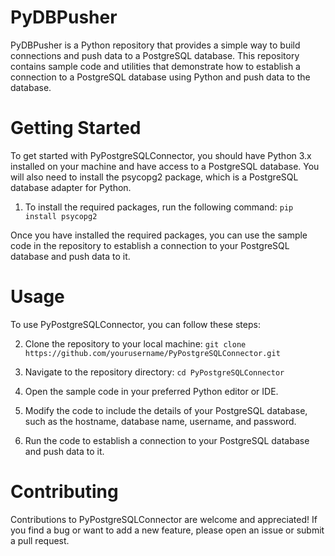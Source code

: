 # PyDBPusher

PyDBPusher is a Python repository that provides a simple way to build connections and push data to a PostgreSQL database. This repository contains sample code and utilities that demonstrate how to establish a connection to a PostgreSQL database using Python and push data to the database.

# Getting Started
 To get started with PyPostgreSQLConnector, you should have Python 3.x installed on your machine and have access to a PostgreSQL database. You will also need to install the psycopg2 package, which is a PostgreSQL database adapter for Python.

1. To install the required packages, run the following command:
`pip install psycopg2`

Once you have installed the required packages, you can use the sample code in the repository to establish a connection to your PostgreSQL database and push data to it.

# Usage
To use PyPostgreSQLConnector, you can follow these steps:

2. Clone the repository to your local machine:
`git clone https://github.com/yourusername/PyPostgreSQLConnector.git`

3. Navigate to the repository directory:
`cd PyPostgreSQLConnector`

4. Open the sample code in your preferred Python editor or IDE.

5. Modify the code to include the details of your PostgreSQL database, such as the hostname, database name, username, and password.

6. Run the code to establish a connection to your PostgreSQL database and push data to it.

# Contributing
Contributions to PyPostgreSQLConnector are welcome and appreciated! If you find a bug or want to add a new feature, please open an issue or submit a pull request.








